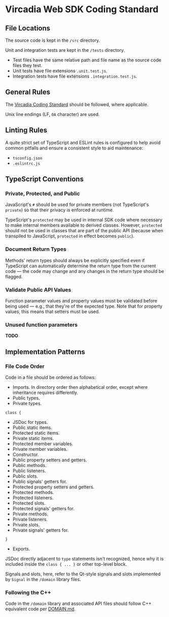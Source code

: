 
# Vircadia Web SDK Coding Standard


## File Locations

The source code is kept in the `/src` directory.

Unit and integration tests are kept in the `/tests` directory.
- Test files have the same relative path and file name as the source code files they test.
- Unit tests have file extensions `.unit.test.js`.
- Integration tests have file extensions `.integration.test.js`.


## General Rules

The [Vircadia Coding Standard](https://github.com/vircadia/vircadia/blob/master/CODING_STANDARD.md) should be followed, where
applicable.

Unix line endings (LF, `0A` character) are used.


## Linting Rules

A quite strict set of TypeScript and ESLint rules is configured to help avoid common pitfalls and ensure a consistent style to
aid maintenance:
- `tsconfig.json`
- `.eslintrc.js`


## TypeScript Conventions

### Private, Protected, and Public

JavaScript's `#` should be used for private members (not TypeScript's `private`) so that their privacy is enforced at runtime.

TypeScript's `protected` may be used in internal SDK code where necessary to make internal members available to derived
classes. However, `protected` should not be used in classes that are part of the public API (because when transpiled to
JavaScript, `protected` in effect becomes `public`).


### Document Return Types

Methods' return types should always be explicitly specified even if TypeScript can automatically determine the return type from
the current code &mdash; the code may change and any changes in the return type should be flagged.

### Validate Public API Values

Function parameter values and property values must be validated before being used &mdash; e.g., that they're of the expected
type. Note that for property values, this means that setters must be used.

### Unused function parameters

**TODO**


## Implementation Patterns

### File Code Order

Code in a file should be ordered as follows:
- Imports. In directory order then alphabetical order, except where inheritance requires differently.
- Public types.
- Private types.

`class {`
- JSDoc for types.
- Public static items.
- Protected static items.
- Private static items.
- Protected member variables.
- Private member variables.
- Constructor.
- Public property setters and getters.
- Public methods.
- Public listeners.
- Public slots.
- Public signals' getters for.
- Protected property setters and getters.
- Protected methods.
- Protected listeners.
- Protected slots.
- Protected signals' getters for.
- Private methods.
- Private listeners.
- Private slots.
- Private signals' getters for.

`}`
- Exports.

JSDoc directly adjacent to `type` statements isn't recognized, hence why it is included inside the `class { ... }` or other
top-level block.

Signals and slots, here, refer to the Qt-style signals and slots implemented by `Signal` in the `/domain` library files.

### Following the C++

Code in the `/domain` library and associated API files should follow C++ equivalent code per
[DOMAIN.md](/src/domain/DOMAIN/md).
